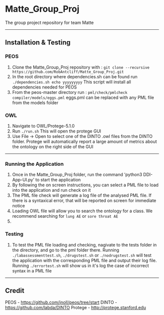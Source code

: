 # Matte_Group_Proj
The group project repository for team Matte

---
## Installation & Testing
### PEOS
1. Clone the Matte_Group_Proj repository with : `git clone --recursive https://github.com/RobAntcliff/Matte_Group_Proj.git`
2. In the root directory where dependencies.sh can be found run `./dependencies.sh echo yyyyyyyyy` This script will install all dependencies needed for PEOS
3. From the peos-master directory run : `pml/check/pmlcheck compiler/models/eggs.pml` eggs.pml can be replaced with any PML file from the models folder

### OWL
1. Navigate to OWL/Protege-5.1.0
2. Run `./run.sh` This will open the protege GUI
3. Use File -> Open to select one of the DINTO .owl files from the DINTO folder. Protege will automatically report a large amount of metrics about the ontology on the right side of the GUI

---
### Running the Application
1. Once in the Matte_Group_Proj folder, run the command 'python3 DDI-App-UI.py' to start the application
2. By following the on screen instructions, you can select a PML file to load into the application and run check on it
3. The PML file check will generate a log file of the analysed PML file. If there is a syntaxical error, that will be reported on screen for immediate notice
4. Loading OWL file will allow you to search the ontology for a class. We recommend searching for `lung AE` or `sore throat AE` 
5. 

### Testing
1. To test the PML file loading and checking, nagivate to the tests folder in the directory, and go to the pml folder there. Running `./labassessmenttest.sh`, `./drugstest.sh` or `./nodrugstest.sh` will test the application with the corresponding PML file and output their log file. Running `./errortest.sh` will show us in it's log the case of incorrect syntax in a PML file


 ---

## Credit
PEOS - https://github.com/jnoll/peos/tree/start
DINTO - https://github.com/labda/DINTO
Protege - http://protege.stanford.edu
